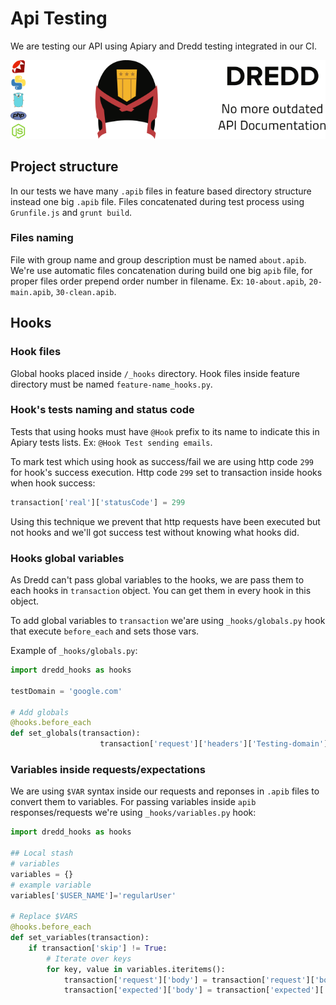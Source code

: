 # Api Testing
We are testing our API using Apiary and Dredd testing integrated in our CI.

![Dredd](https://raw.githubusercontent.com/apiaryio/dredd/master/img/dredd.png)

## Project structure
In our tests we have many `.apib` files in feature based directory structure instead one big `.apib` file.
Files concatenated during test process using `Grunfile.js` and `grunt build`.

### Files naming
File with group name and group description must be named `about.apib`.
We're use automatic files concatenation during build one big `apib` file, for proper files order prepend order number in filename.
Ex: `10-about.apib`, `20-main.apib`, `30-clean.apib`.

## Hooks

### Hook files
Global hooks placed inside `/_hooks` directory.
Hook files inside feature directory must be named `feature-name_hooks.py`.

### Hook's tests naming and status code
Tests that using hooks must have `@Hook` prefix to its name to indicate this in Apiary tests lists. 
Ex: `@Hook Test sending emails`.

To mark test which using hook as success/fail we are using http code `299` for hook's success execution.
Http code `299` set to transaction inside hooks when hook success:
```python
transaction['real']['statusCode'] = 299
```

Using this technique we prevent that http requests have been executed but not hooks and we'll got success test 
without knowing what hooks did.

### Hooks global variables
As Dredd can't pass global variables to the hooks, we are pass them to each hooks in `transaction` object.
You can get them in every hook in this object.

To add global variables to `transaction` we'are using `_hooks/globals.py` 
hook that execute `before_each` and sets those vars.

Example of `_hooks/globals.py`:
```python
import dredd_hooks as hooks

testDomain = 'google.com'

# Add globals
@hooks.before_each
def set_globals(transaction):
                    transaction['request']['headers']['Testing-domain'] = testDomain
```

### Variables inside requests/expectations
We are using `$VAR` syntax inside our requests and reponses in `.apib` files to convert them to variables.
For passing variables inside `apib` responses/requests we're using `_hooks/variables.py` hook:
```python
import dredd_hooks as hooks

## Local stash
# variables
variables = {}
# example variable
variables['$USER_NAME']='regularUser'

# Replace $VARS
@hooks.before_each
def set_variables(transaction):
	if transaction['skip'] != True:
		# Iterate over keys
		for key, value in variables.iteritems():
			transaction['request']['body'] = transaction['request']['body'].replace(key, value)
			transaction['expected']['body'] = transaction['expected']['body'].replace(key, value)
```

